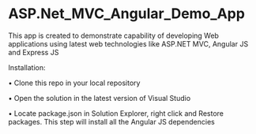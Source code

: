 # ASP.Net_MVC_Angular_Demo_App
This app is created to demonstrate capability of developing Web applications using latest web technologies like ASP.NET MVC, Angular JS and Express JS

Installation:

•	Clone this repo in your local repository

•	Open the solution in the latest version of Visual Studio

•	Locate package.json in Solution Explorer, right click and Restore packages. This step will install all the Angular JS dependencies


